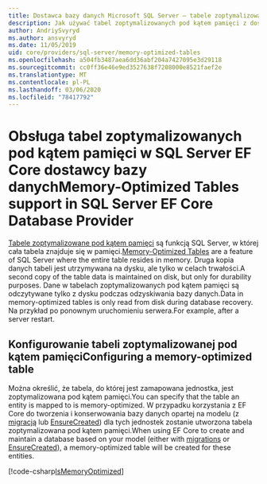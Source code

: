 ```yaml
---
title: Dostawca bazy danych Microsoft SQL Server — tabele zoptymalizowane pod kątem pamięci — EF Core
description: Jak używać tabel zoptymalizowanych pod kątem pamięci z dostawcą bazy danych Entity Framework Core SQL Server
author: AndriySvyryd
ms.author: ansvyryd
ms.date: 11/05/2019
uid: core/providers/sql-server/memory-optimized-tables
ms.openlocfilehash: a504fb3487aea6dd36abf204a7427095e3d29118
ms.sourcegitcommit: cc0ff36e46e9ed3527638f7208000e8521faef2e
ms.translationtype: MT
ms.contentlocale: pl-PL
ms.lasthandoff: 03/06/2020
ms.locfileid: "78417792"
---
```

# <a name="memory-optimized-tables-support-in-sql-server-ef-core-database-provider"></a><span data-ttu-id="5fc50-103">Obsługa tabel zoptymalizowanych pod kątem pamięci w SQL Server EF Core dostawcy bazy danych</span><span class="sxs-lookup"><span data-stu-id="5fc50-103">Memory-Optimized Tables support in SQL Server EF Core Database Provider</span></span>

<span data-ttu-id="5fc50-104">[Tabele zoptymalizowane pod kątem pamięci](/sql/relational-databases/in-memory-oltp/memory-optimized-tables) są funkcją SQL Server, w której cała tabela znajduje się w pamięci.</span><span class="sxs-lookup"><span data-stu-id="5fc50-104">[Memory-Optimized Tables](/sql/relational-databases/in-memory-oltp/memory-optimized-tables) are a feature of SQL Server where the entire table resides in memory.</span></span> <span data-ttu-id="5fc50-105">Druga kopia danych tabeli jest utrzymywana na dysku, ale tylko w celach trwałości.</span><span class="sxs-lookup"><span data-stu-id="5fc50-105">A second copy of the table data is maintained on disk, but only for durability purposes.</span></span> <span data-ttu-id="5fc50-106">Dane w tabelach zoptymalizowanych pod kątem pamięci są odczytywane tylko z dysku podczas odzyskiwania bazy danych.</span><span class="sxs-lookup"><span data-stu-id="5fc50-106">Data in memory-optimized tables is only read from disk during database recovery.</span></span> <span data-ttu-id="5fc50-107">Na przykład po ponownym uruchomieniu serwera.</span><span class="sxs-lookup"><span data-stu-id="5fc50-107">For example, after a server restart.</span></span>

## <a name="configuring-a-memory-optimized-table"></a><span data-ttu-id="5fc50-108">Konfigurowanie tabeli zoptymalizowanej pod kątem pamięci</span><span class="sxs-lookup"><span data-stu-id="5fc50-108">Configuring a memory-optimized table</span></span>

<span data-ttu-id="5fc50-109">Można określić, że tabela, do której jest zamapowana jednostka, jest zoptymalizowana pod kątem pamięci.</span><span class="sxs-lookup"><span data-stu-id="5fc50-109">You can specify that the table an entity is mapped to is memory-optimized.</span></span> <span data-ttu-id="5fc50-110">W przypadku korzystania z EF Core do tworzenia i konserwowania bazy danych opartej na modelu (z [migracją](xref:core/managing-schemas/migrations/index) lub [EnsureCreated](/dotnet/api/Microsoft.EntityFrameworkCore.Storage.IDatabaseCreator.EnsureCreated)) dla tych jednostek zostanie utworzona tabela zoptymalizowana pod kątem pamięci.</span><span class="sxs-lookup"><span data-stu-id="5fc50-110">When using EF Core to create and maintain a database based on your model (either with [migrations](xref:core/managing-schemas/migrations/index) or [EnsureCreated](/dotnet/api/Microsoft.EntityFrameworkCore.Storage.IDatabaseCreator.EnsureCreated)), a memory-optimized table will be created for these entities.</span></span>

[!code-csharp[IsMemoryOptimized](../../../../samples/core/SqlServer/InMemory/InMemoryContext.cs?name=IsMemoryOptimized)]
